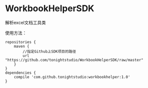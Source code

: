 # WorkbookHelperSDK
解析excel文档工具类

使用方法：

    repositories {
        maven {
            //指定Github上SDK项目的路径
            url "https://github.com/tonightstudio/WorkbookHelperSDK/raw/master"
        }
    }
    dependencies {
        compile 'com.github.tonightstudio:workbookhelper:1.0'
    }
